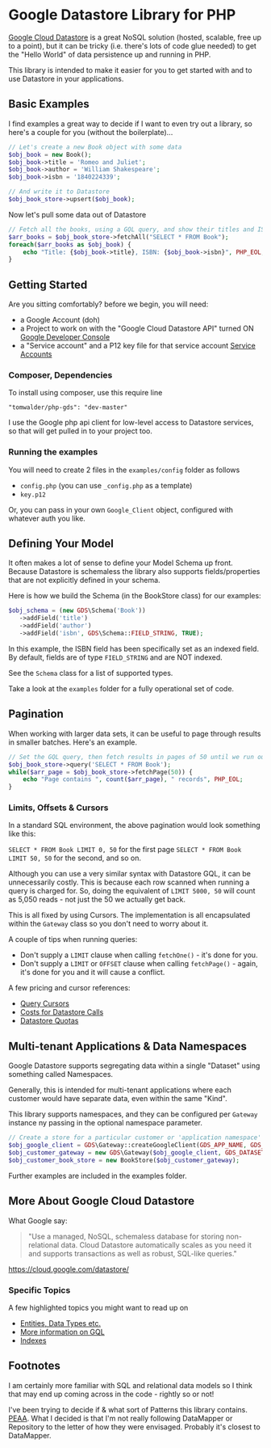 # Google Datastore Library for PHP #

[Google Cloud Datastore](https://cloud.google.com/datastore/) is a great NoSQL solution (hosted, scalable, free up to a point), but it can be tricky (i.e. there's lots of code glue needed) to get the "Hello World" of data persistence up and running in PHP.

This library is intended to make it easier for you to get started with and to use Datastore in your applications.

## Basic Examples ##

I find examples a great way to decide if I want to even try out a library, so here's a couple for you (without the boilerplate)...

```php
// Let's create a new Book object with some data
$obj_book = new Book();
$obj_book->title = 'Romeo and Juliet';
$obj_book->author = 'William Shakespeare';
$obj_book->isbn = '1840224339';

// And write it to Datastore
$obj_book_store->upsert($obj_book);
```

Now let's pull some data out of Datastore

```php
// Fetch all the books, using a GQL query, and show their titles and ISBN
$arr_books = $obj_book_store->fetchAll("SELECT * FROM Book");
foreach($arr_books as $obj_book) {
    echo "Title: {$obj_book->title}, ISBN: {$obj_book->isbn}", PHP_EOL;
}
```

## Getting Started ##

Are you sitting comfortably? before we begin, you will need: 
- a Google Account (doh)
- a Project to work on with the "Google Cloud Datastore API" turned ON [Google Developer Console](https://console.developers.google.com/)
- a "Service account" and a P12 key file for that service account [Service Accounts](https://developers.google.com/accounts/docs/OAuth2#serviceaccount)

### Composer, Dependencies ###

To install using composer, use this require line

`"tomwalder/php-gds": "dev-master"`

I use the Google php api client for low-level access to Datastore services, so that will get pulled in to your project too.

### Running the examples ###

You will need to create 2 files in the `examples/config` folder as follows
- `config.php` (you can use `_config.php` as a template)
- `key.p12`

Or, you can pass in your own `Google_Client` object, configured with whatever auth you like.

## Defining Your Model ##

It often makes a lot of sense to define your Model Schema up front.  Because Datastore is schemaless the library also supports fields/properties that are not explicitly defined in your schema.  

Here is how we build the Schema (in the BookStore class) for our examples:

```php
$obj_schema = (new GDS\Schema('Book'))
   ->addField('title')
   ->addField('author')
   ->addField('isbn', GDS\Schema::FIELD_STRING, TRUE);
```

In this example, the ISBN field has been specifically set as an indexed field. By default, fields are of type `FIELD_STRING` and are NOT indexed. 

See the `Schema` class for a list of supported types.

Take a look at the `examples` folder for a fully operational set of code.

## Pagination ##

When working with larger data sets, it can be useful to page through results in smaller batches. Here's an example.

```php
// Set the GQL query, then fetch results in pages of 50 until we run out
$obj_book_store->query('SELECT * FROM Book');
while($arr_page = $obj_book_store->fetchPage(50)) {
    echo "Page contains ", count($arr_page), " records", PHP_EOL;
}
```

### Limits, Offsets & Cursors ###

In a standard SQL environment, the above pagination would look something like this:

`SELECT * FROM Book LIMIT 0, 50` for the first page 
`SELECT * FROM Book LIMIT 50, 50` for the second, and so on.

Although you can use a very similar syntax with Datastore GQL, it can be unnecessarily costly. This is because each row scanned when running a query is charged for. So, doing the equivalent of `LIMIT 5000, 50` will count as 5,050 reads - not just the 50 we actually get back.

This is all fixed by using Cursors. The implementation is all encapsulated within the `Gateway` class so you don't need to worry about it.

A couple of tips when running queries:

- Don't supply a `LIMIT` clause when calling `fetchOne()` - it's done for you.
- Don't supply a `LIMIT` or `OFFSET` clause when calling `fetchPage()` - again, it's done for you and it will cause a conflict. 

A few pricing and cursor references:

- [Query Cursors](https://cloud.google.com/datastore/docs/concepts/queries#Datastore_Query_cursors)
- [Costs for Datastore Calls](https://cloud.google.com/appengine/pricing)
- [Datastore Quotas](https://cloud.google.com/appengine/docs/quotas#Datastore)

## Multi-tenant Applications & Data Namespaces ##

Google Datastore supports segregating data within a single "Dataset" using something called Namespaces.

Generally, this is intended for multi-tenant applications where each customer would have separate data, even within the same "Kind".

This library supports namespaces, and they can be configured per `Gateway` instance ny passing in the optional namespace parameter.

```php
// Create a store for a particular customer or 'application namespace'
$obj_google_client = GDS\Gateway::createGoogleClient(GDS_APP_NAME, GDS_SERVICE_ACCOUNT_NAME, GDS_KEY_FILE_PATH);
$obj_customer_gateway = new GDS\Gateway($obj_google_client, GDS_DATASET_ID, 'customer-namespace');
$obj_customer_book_store = new BookStore($obj_customer_gateway);
```

Further examples are included in the examples folder.

## More About Google Cloud Datastore ##

What Google say:

> "Use a managed, NoSQL, schemaless database for storing non-relational data. Cloud Datastore automatically scales as you need it and supports transactions as well as robust, SQL-like queries."

https://cloud.google.com/datastore/

### Specific Topics ###

A few highlighted topics you might want to read up on
- [Entities, Data Types etc.](https://cloud.google.com/datastore/docs/concepts/entities)
- [More information on GQL](https://cloud.google.com/datastore/docs/concepts/gql)
- [Indexes](https://cloud.google.com/datastore/docs/concepts/indexes)

## Footnotes ##

I am certainly more familiar with SQL and relational data models so I think that may end up coming across in the code - rightly so or not!

I've been trying to decide if & what sort of Patterns this library contains. [PEAA](http://martinfowler.com/eaaCatalog/index.html). What I decided is that I'm not really following DataMapper or Repository to the letter of how they were envisaged. Probably it's closest to DataMapper. 

